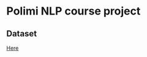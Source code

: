 # Polimi NLP course project

## Dataset
[Here](https://huggingface.co/datasets/zwhe99/DeepMath-103K)
